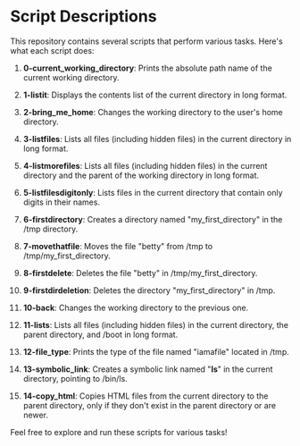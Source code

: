 # Script Descriptions

This repository contains several scripts that perform various tasks. Here's what each script does:

1. **0-current_working_directory**: Prints the absolute path name of the current working directory.

2. **1-listit**: Displays the contents list of the current directory in long format.

3. **2-bring_me_home**: Changes the working directory to the user's home directory.

4. **3-listfiles**: Lists all files (including hidden files) in the current directory in long format.

5. **4-listmorefiles**: Lists all files (including hidden files) in the current directory and the parent of the working directory in long format.

6. **5-listfilesdigitonly**: Lists files in the current directory that contain only digits in their names.

7. **6-firstdirectory**: Creates a directory named "my_first_directory" in the /tmp directory.

8. **7-movethatfile**: Moves the file "betty" from /tmp to /tmp/my_first_directory.

9. **8-firstdelete**: Deletes the file "betty" in /tmp/my_first_directory.

10. **9-firstdirdeletion**: Deletes the directory "my_first_directory" in /tmp.

11. **10-back**: Changes the working directory to the previous one.

12. **11-lists**: Lists all files (including hidden files) in the current directory, the parent directory, and /boot in long format.

13. **12-file_type**: Prints the type of the file named "iamafile" located in /tmp.

14. **13-symbolic_link**: Creates a symbolic link named "__ls__" in the current directory, pointing to /bin/ls.

15. **14-copy_html**: Copies HTML files from the current directory to the parent directory, only if they don't exist in the parent directory or are newer.

Feel free to explore and run these scripts for various tasks!
 
